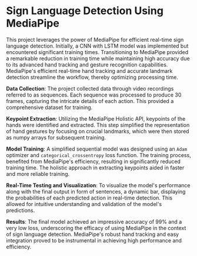 # Sign Language Detection Using MediaPipe

This project leverages the power of MediaPipe for efficient real-time sign language detection. Initially, a CNN with LSTM model was implemented but encountered significant training times. Transitioning to MediaPipe provided a remarkable reduction in training time while maintaining high accuracy due to its advanced hand tracking and gesture recognition capabilities. MediaPipe's efficient real-time hand tracking and accurate landmark detection streamline the workflow, thereby optimizing processing time.

**Data Collection**: The project collected data through video recordings referred to as sequences. Each sequence was processed to produce 30 frames, capturing the intricate details of each action. This provided a comprehensive dataset for training.

**Keypoint Extraction**: Utilizing the MediaPipe Holistic API, keypoints of the hands were identified and extracted. This step simplified the representation of hand gestures by focusing on crucial landmarks, which were then stored as numpy arrays for subsequent training.

**Model Training**: A simplified sequential model was designed using an `Adam` optimizer and `categorical_crossentropy` loss function. The training process, benefited from MediaPipe's efficiency, resulting in significantly reduced training time. The holistic approach in extracting keypoints aided in faster and more reliable training.

**Real-Time Testing and Visualization**: To visualize the model's performance along with the final output in form of sentences, a dynamic bar, displaying the probabilities of each predicted action in real-time detection. This allowed for intuitive understanding and validation of the model's predictions.

**Results**: The final model achieved an impressive accuracy of 99% and a very low loss, underscoring the efficacy of using MediaPipe in the context of sign language detection. MediaPipe's robust hand tracking and easy integration proved to be instrumental in achieving high performance and efficiency.
